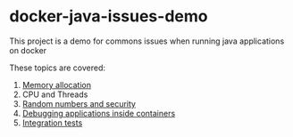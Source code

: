 # docker-java-issues-demo
This project is a demo for commons issues when running java applications on docker

These topics are covered:

1. [Memory allocation](./memory-sample)
2. CPU and Threads 
3. [Random numbers and security](./entropy-sample)
4. [Debugging applications inside containers](./debugging-sample)
5. [Integration tests](./integration-tests-sample)
